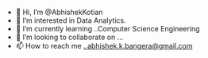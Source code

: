 - 👋 Hi, I’m @AbhishekKotian
- 👀 I’m interested in Data Analytics.
- 🌱 I’m currently learning ..Computer Science Engineering
- 💞️ I’m looking to collaborate on ...
- 📫 How to reach me ..abhishek.k.bangera@gmail.com

<!---
AbhishekIssei/AbhishekIssei is a ✨ special ✨ repository because its `README.md` (this file) appears on your GitHub profile.
You can click the Preview link to take a look at your changes.
--->

